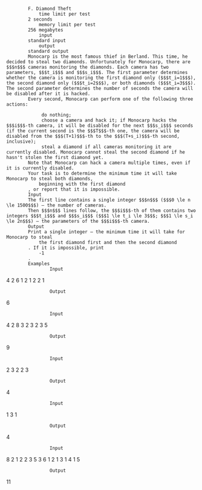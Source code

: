 			F. Diamond Theft
				time limit per test
			2 seconds
				memory limit per test
			256 megabytes
				input
			standard input
				output
			standard output
			Monocarp is the most famous thief in Berland. This time, he decided to steal two diamonds. Unfortunately for Monocarp, there are $$$n$$$ cameras monitoring the diamonds. Each camera has two parameters, $$$t_i$$$ and $$$s_i$$$. The first parameter determines whether the camera is monitoring the first diamond only ($$$t_i=1$$$), the second diamond only ($$$t_i=2$$$), or both diamonds ($$$t_i=3$$$). The second parameter determines the number of seconds the camera will be disabled after it is hacked.
			Every second, Monocarp can perform one of the following three actions: 
			 
				 do nothing; 
				 choose a camera and hack it; if Monocarp hacks the $$$i$$$-th camera, it will be disabled for the next $$$s_i$$$ seconds (if the current second is the $$$T$$$-th one, the camera will be disabled from the $$$(T+1)$$$-th to the $$$(T+s_i)$$$-th second, inclusive); 
				 steal a diamond if all cameras monitoring it are currently disabled. Monocarp cannot steal the second diamond if he hasn't stolen the first diamond yet. 
			Note that Monocarp can hack a camera multiple times, even if it is currently disabled.
			Your task is to determine the minimum time it will take Monocarp to steal both diamonds, 
				beginning with the first diamond
			, or report that it is impossible.
			Input
			The first line contains a single integer $$$n$$$ ($$$0 \le n \le 1500$$$) — the number of cameras.
			Then $$$n$$$ lines follow, the $$$i$$$-th of them contains two integers $$$t_i$$$ and $$$s_i$$$ ($$$1 \le t_i \le 3$$$; $$$1 \le s_i \le 2n$$$) — the parameters of the $$$i$$$-th camera.
			Output
			Print a single integer — the minimum time it will take for Monocarp to steal 
				the first diamond first and then the second diamond
			. If it is impossible, print 
				-1
			.
			Examples
					Input
					
4
2 6
1 2
1 2
2 1

					Output
					
6

					Input
					
4
2 8
3 2
3 2
3 5

					Output
					
9

					Input
					
2
3 2
2 3

					Output
					
4

					Input
					
1
3 1

					Output
					
4

					Input
					
8
2 1
2 2
3 5
3 6
1 2
1 3
1 4
1 5

					Output
					
11

